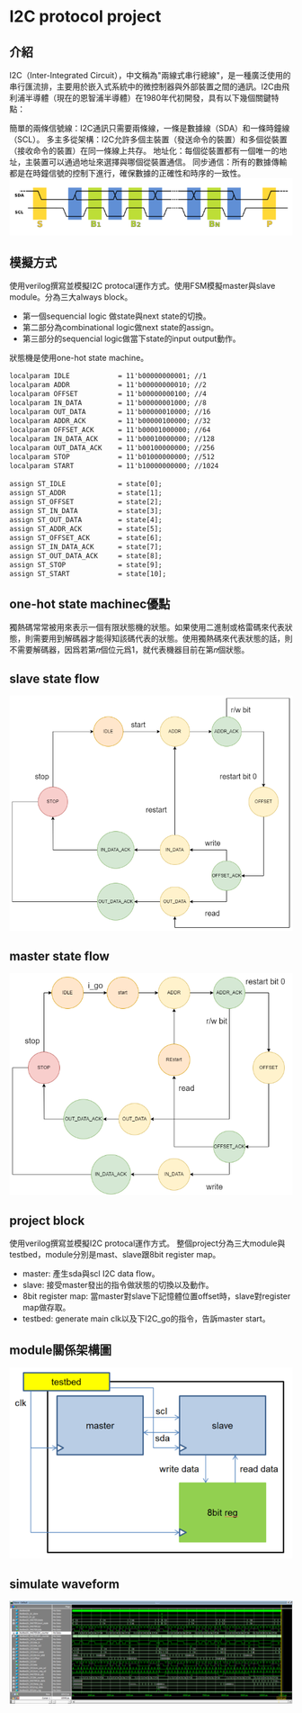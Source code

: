 I2C protocol project
===
介紹
---
I2C（Inter-Integrated Circuit），中文稱為"兩線式串行總線"，是一種廣泛使用的串行匯流排，主要用於嵌入式系統中的微控制器與外部裝置之間的通訊。I2C由飛利浦半導體（現在的恩智浦半導體）在1980年代初開發，具有以下幾個關鍵特點：

簡單的兩條信號線：I2C通訊只需要兩條線，一條是數據線（SDA）和一條時鐘線（SCL）。
多主多從架構：I2C允許多個主裝置（發送命令的裝置）和多個從裝置（接收命令的裝置）在同一條線上共存。
地址化：每個從裝置都有一個唯一的地址，主裝置可以通過地址來選擇與哪個從裝置通信。
同步通信：所有的數據傳輸都是在時鐘信號的控制下進行，確保數據的正確性和時序的一致性。
![i2c data flow](https://github.com/W3iii/I2C_protocal/blob/master/image/i2c%20data%20flow.png)


模擬方式
---
使用verilog撰寫並模擬I2C protocal運作方式。使用FSM模擬master與slave module。分為三大always block。  
 - 第一個sequencial logic 做state與next state的切換。
 - 第二部分為combinational logic做next state的assign。
 - 第三部分的sequencial logic做當下state的input output動作。  

狀態機是使用one-hot state machine。
```
localparam IDLE            = 11'b00000000001; //1
localparam ADDR            = 11'b00000000010; //2
localparam OFFSET          = 11'b00000000100; //4
localparam IN_DATA         = 11'b00000001000; //8
localparam OUT_DATA        = 11'b00000010000; //16
localparam ADDR_ACK        = 11'b00000100000; //32
localparam OFFSET_ACK      = 11'b00001000000; //64
localparam IN_DATA_ACK     = 11'b00010000000; //128
localparam OUT_DATA_ACK    = 11'b00100000000; //256
localparam STOP            = 11'b01000000000; //512
localparam START           = 11'b10000000000; //1024

assign ST_IDLE             = state[0];	
assign ST_ADDR             = state[1];
assign ST_OFFSET           = state[2];
assign ST_IN_DATA          = state[3];
assign ST_OUT_DATA         = state[4];
assign ST_ADDR_ACK         = state[5];
assign ST_OFFSET_ACK       = state[6];
assign ST_IN_DATA_ACK      = state[7];
assign ST_OUT_DATA_ACK     = state[8];
assign ST_STOP             = state[9];
assign ST_START            = state[10];
```

one-hot state machinec優點
---
獨熱碼常常被用來表示一個有限狀態機的狀態。如果使用二進制或格雷碼來代表狀態，則需要用到解碼器才能得知該碼代表的狀態。使用獨熱碼來代表狀態的話，則不需要解碼器，因爲若第𝑛個位元爲1，就代表機器目前在第𝑛個狀態。

## slave state flow
![slave state](https://github.com/W3iii/I2C_protocal/blob/master/image/slave%20state.drawio.png)
## master state flow
![master state](https://github.com/W3iii/I2C_protocal/blob/master/image/master%20state.drawio.png)

project block
---
使用verilog撰寫並模擬I2C protocal運作方式。
整個project分為三大module與testbed，module分別是mast、slave跟8bit register map。
 - master: 產生sda與scl I2C data flow。
 - slave: 接受master發出的指令做狀態的切換以及動作。
 - 8bit register map: 當master對slave下記憶體位置offset時，slave對register map做存取。
 - testbed: generate main clk以及下I2C_go的指令，告訴master start。

## module關係架構圖
![module](https://github.com/W3iii/I2C_protocal/blob/master/image/module.png)

## simulate waveform
![simulate waveform](https://github.com/W3iii/I2C_protocal/blob/master/image/simulate%20waveform.png)
